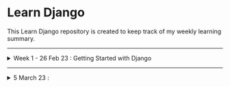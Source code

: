# Learn Django 

This Learn Django repository is created to keep track of my weekly learning summary.

---

<details>
  <summary> Week 1 - 26 Feb 23 : Getting Started with Django </summary>

- python --version = Check for python version 
- pip list = [pip is the standard package manager for python. It allows you to install and manage additional packages that are not part of the Python standard library](https://realpython.com/lessons/what-is-pip-overview/)
- [python -m venv venv](https://docs.python.org/3/tutorial/venv.html#:~:text=The%20module%20used%20to%20create,or%20whichever%20version%20you%20want.)
    - Python applications will often use packages and modules that don't come as part of the standard library. Applications will sometimes need a specific version of a library, because the application may require that a particular bug has been fixed or the application may be written using an obsolete version of the library's interface. 
    - This means it may not be possible for one python installation to meet the requirements of every application. If application A needs version 1.0 of a particular module, but applications B needs version 2.0, then the requirements are in conflict and installing either version 1.0 and version 2.0 will leave one application unable to run. The solution for this problem is to create a virtual environment, self-contained directory tree that contains a Python installation for a particular version of Python, plus a number of additional packages. 
    - Different applications can then use different virtual environments. To resolve the earlier example of conflicting requirements, application A can have its own virtual environment with version 1.0 installed while application B has another virtual environment with version 2.0. If application B requires a library to be upgraded to version 3.0, this will not affect application A's environment. 
    - The module used to create and manage virtual environments is called venv. venv will usually install the most recent version of python that you have available. If you have multiple versions of Python on your system, you can select a specific Python version by running python3 or whichever version you want. 

- venv_firstapp\Scripts\activate : You might come across with the following issues. 
    - Issue 1 : cannot be loaded because running scripts is disabled on this system.
    - For this run : `Set-ExecutionPolicy -ExecutionPolicy RemoteSigned -Scope LocalMachine` in powershell as admin
        - [This above script will allow local scripts to execute on the VM, irrespective of whether they are signed or not.](https://stackoverflow.com/questions/54776324/powershell-bug-execution-of-scripts-is-disabled-on-this-system) 
    - Issue 2: 'Set-ExecutionPolicy' is not recognized as an internal or external command,
        - [Set-ExecutionPolicy](https://stackoverflow.com/questions/58536140/set-executionpolicy-is-not-recognized-as-an-internal-or-external-command-oper) is a PowerShell Cmdlet. You should run it in a PowerShell(Admin) session, not in cmd. 

- pip install django 
- django-admin startproject djapp = [This will create a djapp directory in your current directory](https://docs.djangoproject.com/en/4.1/intro/tutorial01/).

</details>

---

<details>
  <summary> 5 March 23 :  </summary>

```

```
</details>